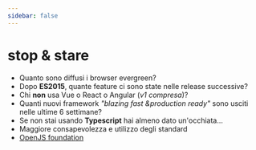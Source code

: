 ```yaml
---
sidebar: false
---
```


# stop & stare
* Quanto sono diffusi i browser evergreen?
* Dopo **ES2015**, quante feature ci sono state nelle release successive?
* Chi **non** usa Vue o React o Angular (*v1 compresa*)?
* Quanti nuovi framework *"blazing fast &production ready"* sono usciti nelle ultime 6 settimane?
* Se non stai usando **Typescript** hai almeno dato un'occhiata...
* Maggiore consapevolezza e utilizzo degli standard
* [OpenJS foundation](https://openjsf.org/)
